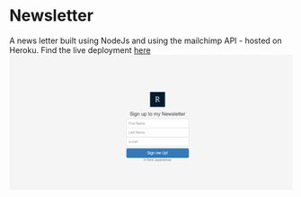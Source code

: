# Newsletter
A news letter built using NodeJs and using the mailchimp API - hosted on Heroku.
Find the live deployment [here](https://morning-bayou-76349.herokuapp.com/)
![image of front end](https://github.com/Rohitjk/Newsletter/blob/master/public/images/Capture.PNG)
